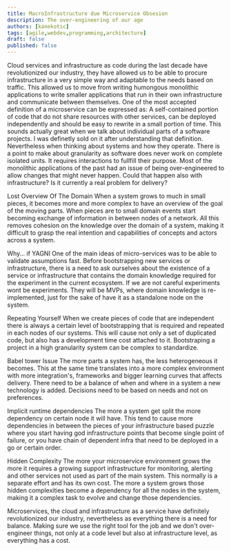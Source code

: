 ```yaml
---
title: MacroInfrastructure due Microservice Obsesion
description: The over-engineering of our age
authors: [kanekotic]
tags: [agile,webdev,programming,architecture]
draft: false
published: false
---
```


Cloud services and infrastructure as code during the last decade have revolutionized our industry, they have allowed us to be able to procure infrastructure in a very simple way and adaptable to the needs based on traffic. This allowed us to move from writing humongous monolithic applications to write smaller applications that run in their own infrastructure and communicate between themselves.
One of the most accepted definition of a microservice can be expressed as:
A self-contained portion of code that do not share resources with other services, can be deployed independently and should be easy to rewrite in a small portion of time.
This sounds actually great when we talk about individual parts of a software projects. I was definetly sold on it after understanding that definition.
Nevertheless when thinking about systems and how they operate. There is a point to make about granularity as software does never work on complete isolated units. It requires interactions to fullfill their purpose.
Most of the monolithic applications of the past had an issue of being over-engineered to allow changes that might never happen. Could that happen also with infrastructure? Is it currently a real problem for delivery?

Lost Overview Of The Domain
When a system grows to much in small pieces, it becomes more and more complex to have an overview of the goal of the moving parts. When pieces are to small domain events start becoming exchange of information in between nodes of a network. All this removes cohesion on the knowledge over the domain of a system, making it difficult to grasp the real intention and capabilities of concepts and actors across a system.

Why… if YAGNI
One of the main ideas of micro-services was to be able to validate assumptions fast. Before bootstrapping new services or infrastructure, there is a need to ask ourselves about the existence of a service or infrastructure that contains the domain knowledge required for the experiment in the current ecosystem.
If we are not careful experiments wont be experiments. They will be MVPs, where domain knowledge is re-implemented, just for the sake of have it as a standalone node on the system.

Repeating Yourself
When we create pieces of code that are independent there is always a certain level of bootstrapping that is required and repeated in each nodes of our systems.
This will cause not only a set of duplicated code, but also has a development time cost attached to it. Bootstraping a project in a high granularity system can be complex to standardize.

Babel tower Issue
The more parts a system has, the less heterogeneous it becomes. This at the same time translates into a more complex environment with more integration's, frameworks and bigger learning curves that affects delivery. There need to be a balance of when and where in a system a new technology is added. Decisions need to be based on needs and not on preferences.

Implicit runtime dependencies
The more a system get split the more dependency on certain node it will have. This tend to cause more dependencies in between the pieces of your infrastructure based puzzle where you start having god infrastructure points that become single point of failure, or you have chain of dependent infra that need to be deployed in a go or certain order.

Hidden Complexity
The more your microservice environment grows the more it requires a growing support infrastructure for monitoring, alerting and other services not used as part of the main system. This normally is a separate effort and has its own cost. The more a system grows those hidden complexities become a dependency for all the nodes in the system, making it a complex task to evolve and change those dependencies.

Microservices, the cloud and infrastructure as a service have definitely revolutionized our industry, nevertheless as everything there is a need for balance. Making sure we use the right tool for the job and we don't over-engineer things, not only at a code level but also at infrastructure level, as everything has a cost.
